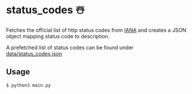 # status_codes ☃️

Fetches the official list of http status codes from [IANA](https://www.iana.org/assignments/http-status-codes/http-status-codes.xml) and creates a JSON object mapping status code to description.

A prefetched list of status codes can be found under [data/status_codes.json](status_codes.json)

## Usage
```bash
$ python3 main.py
```
